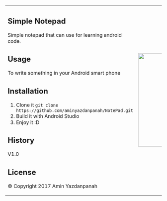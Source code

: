 <table border=0>
<tr>

<td>


## Simple Notepad
Simple notepad that can use for learning android code.
## Usage
To write something in your Android smart phone
## Installation
1. Clone it `git clone https://github.com/aminyazdanpanah/NotePad.git`
2. Build it with Android Studio
3. Enjoy it :D
## History
V1.0
## License
© Copyright 2017 Amin Yazdanpanah


</td>
<td width=300px>
<img src="http://www.aminyazdanpanah.com/public/images/Notepad.gif" width="300px">
</td>
</tr>
</table>
